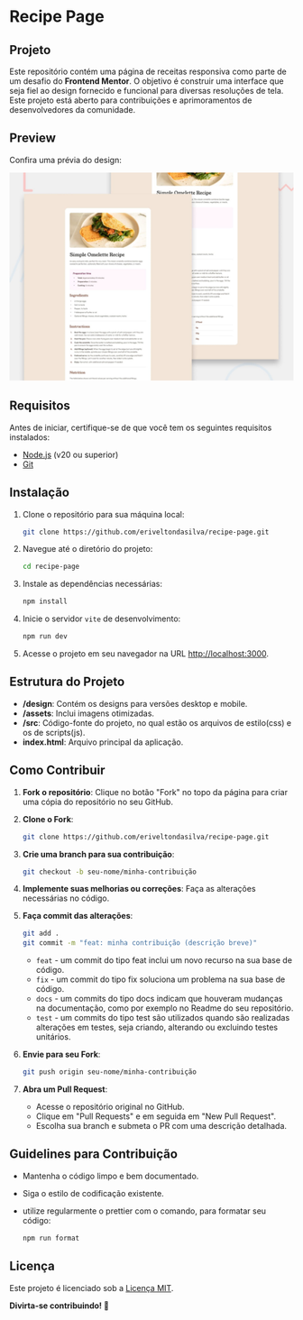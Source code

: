 # Recipe Page

## Projeto

Este repositório contém uma página de receitas responsiva como parte de um desafio do **Frontend Mentor**. O objetivo é construir uma interface que seja fiel ao design fornecido e funcional para diversas resoluções de tela. Este projeto está aberto para contribuições e aprimoramentos de desenvolvedores da comunidade.

## Preview

Confira uma prévia do design:

![Design Preview](./assets/images/preview.jpg)

## Requisitos

Antes de iniciar, certifique-se de que você tem os seguintes requisitos instalados:

- [Node.js](https://nodejs.org) (v20 ou superior)
- [Git](https://git-scm.com/)

## Instalação

1. Clone o repositório para sua máquina local:

   ```bash
   git clone https://github.com/eriveltondasilva/recipe-page.git
   ```

2. Navegue até o diretório do projeto:

   ```bash
   cd recipe-page
   ```

3. Instale as dependências necessárias:

   ```bash
   npm install
   ```

4. Inicie o servidor `vite` de desenvolvimento:

   ```bash
   npm run dev
   ```

5. Acesse o projeto em seu navegador na URL [http://localhost:3000](http://localhost:3000).

## Estrutura do Projeto

- **/design**: Contém os designs para versões desktop e mobile.
- **/assets**: Inclui imagens otimizadas.
- **/src**: Código-fonte do projeto, no qual estão os arquivos de estilo(css) e os de scripts(js).
- **index.html**: Arquivo principal da aplicação.

## Como Contribuir

1. **Fork o repositório**:
   Clique no botão "Fork" no topo da página para criar uma cópia do repositório no seu GitHub.

2. **Clone o Fork**:

   ```bash
   git clone https://github.com/eriveltondasilva/recipe-page.git
   ```

3. **Crie uma branch para sua contribuição**:

   ```bash
   git checkout -b seu-nome/minha-contribuição
   ```

4. **Implemente suas melhorias ou correções**:
   Faça as alterações necessárias no código.

5. **Faça commit das alterações**:

   ```bash
   git add .
   git commit -m "feat: minha contribuição (descrição breve)"
   ```

   - `feat` - um commit do tipo feat inclui um novo recurso na sua base de código.
   - `fix` - um commit do tipo fix soluciona um problema na sua base de código.
   - `docs` - um commits do tipo docs indicam que houveram mudanças na documentação, como por exemplo no Readme do seu repositório.
   - `test` - um commits do tipo test são utilizados quando são realizadas alterações em testes, seja criando, alterando ou excluindo testes unitários.

6. **Envie para seu Fork**:

   ```bash
   git push origin seu-nome/minha-contribuição
   ```

7. **Abra um Pull Request**:
   - Acesse o repositório original no GitHub.
   - Clique em "Pull Requests" e em seguida em "New Pull Request".
   - Escolha sua branch e submeta o PR com uma descrição detalhada.

## Guidelines para Contribuição

- Mantenha o código limpo e bem documentado.
- Siga o estilo de codificação existente.
- utilize regularmente o prettier com o comando, para formatar seu código:

  ```bash
  npm run format
  ```

## Licença

Este projeto é licenciado sob a [Licença MIT](./LICENSE).

**Divirta-se contribuindo! 🚀**
